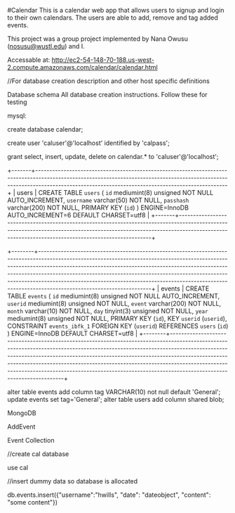 #Calendar
This is a calendar web app that allows users to signup and login to their own calendars. The users are able to add, remove and tag added events.

This project was a group project implemented by Nana Owusu (nosusu@wustl.edu) and I.

Accessable at: http://ec2-54-148-70-188.us-west-2.compute.amazonaws.com/calendar/calendar.html

//For database creation description and other host specific definitions

Database schema
All database creation instructions. Follow these for testing


mysql:

create database calendar;

create user 'caluser'@'localhost' identified by 'calpass';

grant select, insert, update, delete on calendar.* to 'caluser'@'localhost';

+-------+--------------------------------------------------------------------------------------------------------------------------------------------------------------------------------------------------------------------------------+
| users | CREATE TABLE `users` (
  `id` mediumint(8) unsigned NOT NULL AUTO_INCREMENT,
  `username` varchar(50) NOT NULL,
  `passhash` varchar(200) NOT NULL,
  PRIMARY KEY (`id`)
) ENGINE=InnoDB AUTO_INCREMENT=6 DEFAULT CHARSET=utf8 |
+-------+--------------------------------------------------------------------------------------------------------------------------------------------------------------------------------------------------------------------------------+


+--------+----------------------------------------------------------------------------------------------------------------------------------------------------------------------------------------------------------------------------------------------------------------------------------------------------------------------------------------------------------------------------------------------------------------------------------------------+
| events | CREATE TABLE `events` (
  `id` mediumint(8) unsigned NOT NULL AUTO_INCREMENT,
  `userid` mediumint(8) unsigned NOT NULL,
  `event` varchar(200) NOT NULL,
  `month` varchar(10) NOT NULL,
  `day` tinyint(3) unsigned NOT NULL,
  `year` mediumint(8) unsigned NOT NULL,
  PRIMARY KEY (`id`),
  KEY `userid` (`userid`),
  CONSTRAINT `events_ibfk_1` FOREIGN KEY (`userid`) REFERENCES `users` (`id`)
) ENGINE=InnoDB DEFAULT CHARSET=utf8 |
+--------+----------------------------------------------------------------------------------------------------------------------------------------------------------------------------------------------------------------------------------------------------------------------------------------------------------------------------------------------------------------------------------------------------------------------------------------------+

alter table events add column tag VARCHAR(10) not null default 'General';
update events set tag='General';
alter table users add column shared blob;


MongoDB

AddEvent

Event Collection

//create cal database

use cal

//insert dummy data so database is allocated

db.events.insert({"username":"hwills", "date": "dateobject", "content": "some content"})



